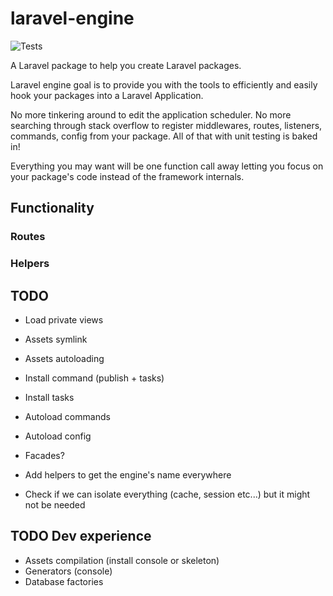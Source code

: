 # laravel-engine

![Tests](https://github.com/paulhenri-l/laravel-engine/workflows/Tests/badge.svg)

A Laravel package to help you create Laravel packages.

Laravel engine goal is to provide you with the tools to efficiently and easily
hook your packages into a Laravel Application.

No more tinkering around to edit the application scheduler. No more searching
through stack overflow to register middlewares, routes, listeners, commands,
config from your package. All of that with unit testing is baked in!

Everything you may want will be one function call away letting you focus on your
package's code instead of the framework internals.

## Functionality

### Routes
### Helpers

## TODO

- Load private views
- Assets symlink
- Assets autoloading
- Install command (publish + tasks)
- Install tasks
- Autoload commands
- Autoload config

- Facades?
- Add helpers to get the engine's name everywhere
- Check if we can isolate everything (cache, session etc...) but it might not be needed

## TODO Dev experience

- Assets compilation (install console or skeleton)
- Generators (console)
- Database factories
